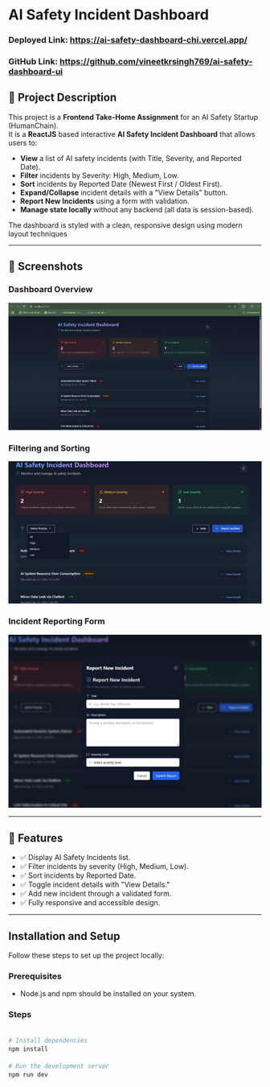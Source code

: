 # AI Safety Incident Dashboard

### Deployed Link: https://ai-safety-dashboard-chi.vercel.app/
### GitHub Link: https://github.com/vineetkrsingh769/ai-safety-dashboard-ui

## 🚀 Project Description

This project is a **Frontend Take-Home Assignment** for an AI Safety Startup (HumanChain).  
It is a **ReactJS** based interactive **AI Safety Incident Dashboard** that allows users to:

- **View** a list of AI safety incidents (with Title, Severity, and Reported Date).
- **Filter** incidents by Severity: High, Medium, Low.
- **Sort** incidents by Reported Date (Newest First / Oldest First).
- **Expand/Collapse** incident details with a "View Details" button.
- **Report New Incidents** using a form with validation.
- **Manage state locally** without any backend (all data is session-based).

The dashboard is styled with a clean, responsive design using modern layout techniques 

---

## 📸 Screenshots

### Dashboard Overview
![Dashboard Overview](./public/1.png)

### Filtering and Sorting
![Filter and Sort](./public/2.png)

### Incident Reporting Form
![Report New Incident](./public/3.png)


---

## 🧩 Features

- ✅ Display AI Safety Incidents list.
- ✅ Filter incidents by severity (High, Medium, Low).
- ✅ Sort incidents by Reported Date.
- ✅ Toggle incident details with "View Details."
- ✅ Add new incident through a validated form.
- ✅ Fully responsive and accessible design.

---
## Installation and Setup

Follow these steps to set up the project locally:

### Prerequisites

- Node.js and npm should be installed on your system.

### Steps

```bash

# Install dependencies
npm install

# Run the development server
npm run dev
